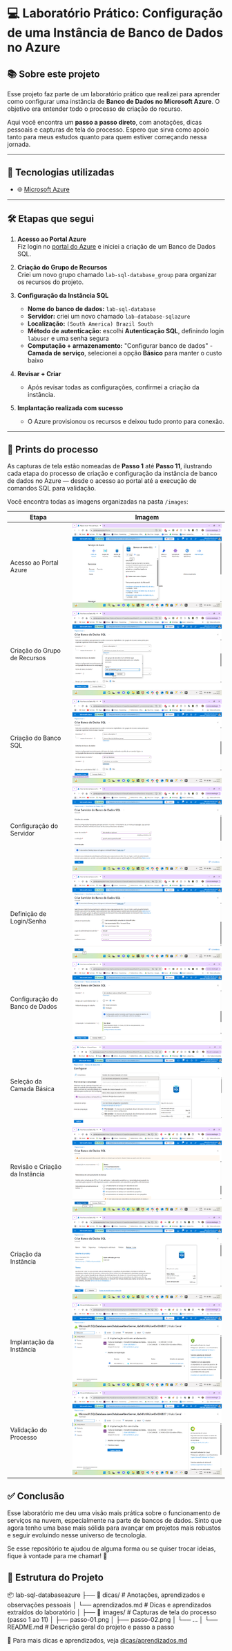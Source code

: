 # 💻 Laboratório Prático: Configuração de uma Instância de Banco de Dados no Azure

## 📚 Sobre este projeto

Esse projeto faz parte de um laboratório prático que realizei para aprender como configurar uma instância de **Banco de Dados no Microsoft Azure**. O objetivo era entender todo o processo de criação do recurso.

Aqui você encontra um **passo a passo direto**, com anotações, dicas pessoais e capturas de tela do processo. Espero que sirva como apoio tanto para meus estudos quanto para quem estiver começando nessa jornada.

---

## 🚀 Tecnologias utilizadas

- 🌐 [Microsoft Azure](https://portal.azure.com/)

---

## 🛠️ Etapas que segui

1. **Acesso ao Portal Azure**  
   Fiz login no [portal do Azure](https://portal.azure.com) e iniciei a criação de um Banco de Dados SQL.

2. **Criação do Grupo de Recursos**  
   Criei um novo grupo chamado `lab-sql-database_group` para organizar os recursos do projeto.

3. **Configuração da Instância SQL**
   - **Nome do banco de dados:** `lab-sql-database`
   - **Servidor:** criei um novo chamado `lab-database-sqlazure`
   - **Localização:** `(South America) Brazil South`
   - **Método de autenticação:** escolhi **Autenticação SQL**, definindo login `labuser` e uma senha segura
   - **Computação + armazenamento:** "Configurar banco de dados" - **Camada de serviço**, selecionei a opção **Básico** para manter o custo baixo

4. **Revisar + Criar**
   - Após revisar todas as configurações, confirmei a criação da instância.

5. **Implantação realizada com sucesso**
   - O Azure provisionou os recursos e deixou tudo pronto para conexão.
     
---

## 📸 Prints do processo

As capturas de tela estão nomeadas de **Passo 1** até **Passo 11**, ilustrando cada etapa do processo de criação e configuração da instância de banco de dados no Azure — desde o acesso ao portal até a execução de comandos SQL para validação.

Você encontra todas as imagens organizadas na pasta `/images`:

| Etapa                     | Imagem                               |
|--------------------------|--------------------------------------|
| Acesso ao Portal Azure   | ![Passo 1](images/passo-01.png)      |
| Criação do Grupo de Recursos | ![Passo 2](images/passo-02.png)  |
| Criação do Banco SQL     | ![Passo 3](images/passo-03.png)      |
| Configuração do Servidor | ![Passo 4](images/passo-04.png)      |
| Definição de Login/Senha | ![Passo 5](images/passo-05.png)      |
| Configuração do Banco de Dados | ![Passo 6](images/passo-06.png)      |
| Seleção da Camada Básica | ![Passo 7](images/passo-07.png)      |
| Revisão e Criação da Instância     | ![Passo 8](images/passo-08.png)      |
| Criação da Instância     | ![Passo 9](images/passo-09.png)      |
| Implantação da Instância   | ![Passo 10](images/passo-10.png)     |
| Validação do Processo  | ![Passo 11](images/passo-11.png)     |

## ✅ Conclusão

Esse laboratório me deu uma visão mais prática sobre o funcionamento de serviços na nuvem, especialmente na parte de bancos de dados. Sinto que agora tenho uma base mais sólida para avançar em projetos mais robustos e seguir evoluindo nesse universo de tecnologia.

Se esse repositório te ajudou de alguma forma ou se quiser trocar ideias, fique à vontade para me chamar! 🚀

## 📁 Estrutura do Projeto

📦 lab-sql-databaseazure
├── 📁 dicas/              # Anotações, aprendizados e observações pessoais
│   └── aprendizados.md   # Dicas e aprendizados extraídos do laboratório
│
├── 📁 images/             # Capturas de tela do processo (passo 1 ao 11)
│   ├── passo-01.png
│   ├── passo-02.png
│   └── ...
│
└── README.md             # Descrição geral do projeto e passo a passo

📎 Para mais dicas e aprendizados, veja [dicas/aprendizados.md](dicas/aprendizados.md)
